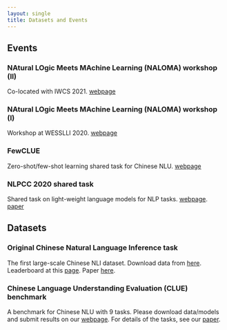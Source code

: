 ```yaml
---
layout: single
title: Datasets and Events
---
```


## Events

### NAtural LOgic Meets MAchine Learning (NALOMA) workshop (II)

Co-located with IWCS 2021. [webpage](https://typo.uni-konstanz.de/naloma21/)

### NAtural LOgic Meets MAchine Learning (NALOMA) workshop (I)

Workshop at WESSLLI 2020. [webpage](https://typo.uni-konstanz.de/naloma20/)

### FewCLUE

Zero-shot/few-shot learning shared task for Chinese NLU. [webpage](https://github.com/CLUEbenchmark/FewCLUE)

### NLPCC 2020 shared task

Shared task on light-weight language models for NLP tasks. [webpage](https://www.cluebenchmarks.com/NLPCC.html). [paper](https://link.springer.com/chapter/10.1007/978-3-030-60457-8_47)

## Datasets

### Original Chinese Natural Language Inference task

The first large-scale Chinese NLI dataset. Download data from [here](https://github.com/CLUEbenchmark/OCNLI). 
Leaderboard at this [page](https://www.cluebenchmarks.com/nli.html). Paper [here](https://arxiv.org/abs/2010.05444).

### Chinese Language Understanding Evaluation (CLUE) benchmark

A benchmark for Chinese NLU with 9 tasks. Please download data/models and submit results on our [webpage](https://www.cluebenchmarks.com/). 
For details of the tasks, see our [paper](https://arxiv.org/abs/2004.05986).





